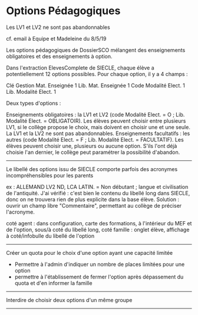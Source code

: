 # Options Pédagogiques


Les LV1 et LV2 ne sont pas abandonnables

cf. email à Equipe et Madeleine du 8/5/19

Les options pédagogiques de DossierSCO mélangent des enseignements obligatoires et des enseignements à option.

Dans l'extraction ElevesComplete de SIECLE, chaque élève a potentiellement 12 options possibles. Pour chaque option, il y a 4 champs :

Clé Gestion Mat. Enseignée 1
Lib. Mat. Enseignée 1
Code Modalité Elect. 1
Lib. Modalité Elect. 1

Deux types d'options :

Enseignements obligatoires : la LV1 et LV2 (code Modalité Elect. = O ; Lib. Modalité Elect. = OBLIGATOIR). Les élèves peuvent choisir entre plusieurs LV1, si le collège propose le choix, mais doivent en choisir une et une seule. La LV1 et la LV2 ne sont pas abandonnables.
Enseignements facultatifs : les autres (code Modalité Elect. = F ; Lib. Modalité Elect. = FACULTATIF). Les élèves peuvent choisir une, plusieurs ou aucune option. S'ils l'ont déjà choisie l'an dernier, le collège peut paramétrer la possibilité d'abandon.




---

Le libellé des options issu de SIECLE comporte parfois des acronymes incompréhensibles pour les parents

ex : ALLEMAND LV2 ND, LCA LATIN.
= Non débutant ; langue et civilisation de l'antiquité.
J'ai vérifié : c'est bien le contenu du libellé long dans SIECLE, donc on ne trouvera rien de plus explicite dans la base élève.
Solution : ouvrir un champ libre "Commentaire", permettant au collège de préciser l'acronyme.

coté agent : dans configuration, carte des formations, à l'intérieur du MEF et de l'option, sous/à coté du libellé long,
  coté famille : onglet élève, affichage à coté/infobulle du libellé de l'option


---

Créer un quota pour le choix d'une option ayant une capacité limitée

- Permettre à l'admin d'indiquer un nombre de places limitées pour une option
- permettre à l'établissement de fermer l'option après dépassement du quota et d'en informer la famille

---

Interdire de choisir deux options d'un même groupe

---

